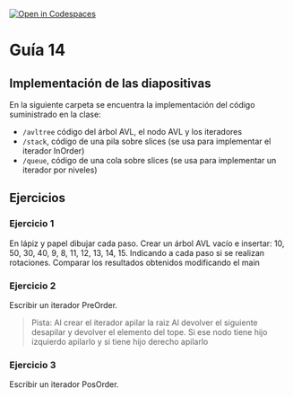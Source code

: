 [![Open in Codespaces](https://classroom.github.com/assets/launch-codespace-7f7980b617ed060a017424585567c406b6ee15c891e84e1186181d67ecf80aa0.svg)](https://classroom.github.com/open-in-codespaces?assignment_repo_id=11214998)
# Guía 14
## Implementación de las diapositivas

En la siguiente carpeta se encuentra la implementación del código suministrado en la clase:

- `/avltree` código del árbol AVL, el nodo AVL y los iteradores
- `/stack`, código de una pila sobre slices (se usa para implementar el iterador InOrder)
- `/queue`, código de una cola sobre slices (se usa para implementar un iterador por niveles)

## Ejercicios

### Ejercicio 1
En lápiz y papel dibujar cada paso. Crear un árbol AVL vacío e insertar: 10, 50, 30, 40, 9, 8, 11, 12, 13, 14, 15. Indicando a cada paso si se realizan rotaciones. Comparar los resultados obtenidos modificando el main

### Ejercicio 2
Escribir un iterador PreOrder.
> Pista: Al crear el iterador apilar la raiz
> Al devolver el siguiente desapilar y devolver el elemento del tope. Si ese nodo tiene hijo izquierdo apilarlo y si tiene hijo derecho apilarlo

### Ejercicio 3
Escribir un iterador PosOrder.
